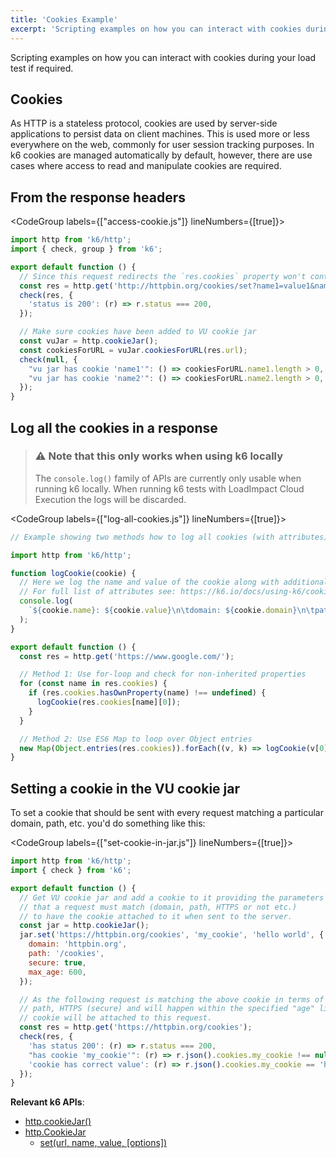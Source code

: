 ```yaml
---
title: 'Cookies Example'
excerpt: 'Scripting examples on how you can interact with cookies during your load test if required.'
---
```


Scripting examples on how you can interact with cookies during your load test if required.

## Cookies

As HTTP is a stateless protocol, cookies are used by server-side applications to persist data
on client machines. This is used more or less everywhere on the web, commonly for user session
tracking purposes. In k6 cookies are managed automatically by default, however, there are use
cases where access to read and manipulate cookies are required.

## From the response headers

<CodeGroup labels={["access-cookie.js"]} lineNumbers={[true]}>

```javascript
import http from 'k6/http';
import { check, group } from 'k6';

export default function () {
  // Since this request redirects the `res.cookies` property won't contain the cookies
  const res = http.get('http://httpbin.org/cookies/set?name1=value1&name2=value2');
  check(res, {
    'status is 200': (r) => r.status === 200,
  });

  // Make sure cookies have been added to VU cookie jar
  const vuJar = http.cookieJar();
  const cookiesForURL = vuJar.cookiesForURL(res.url);
  check(null, {
    "vu jar has cookie 'name1'": () => cookiesForURL.name1.length > 0,
    "vu jar has cookie 'name2'": () => cookiesForURL.name2.length > 0,
  });
}
```

</CodeGroup>

## Log all the cookies in a response

> ### ⚠️ Note that this only works when using k6 locally
>
> The `console.log()` family of APIs are currently only usable when running k6 locally.
> When running k6 tests with LoadImpact Cloud Execution the logs will be discarded.

<CodeGroup labels={["log-all-cookies.js"]} lineNumbers={[true]}>

```javascript
// Example showing two methods how to log all cookies (with attributes) from a HTTP response.

import http from 'k6/http';

function logCookie(cookie) {
  // Here we log the name and value of the cookie along with additional attributes.
  // For full list of attributes see: https://k6.io/docs/using-k6/cookies#properties-of-a-response-cookie-object
  console.log(
    `${cookie.name}: ${cookie.value}\n\tdomain: ${cookie.domain}\n\tpath: ${cookie.path}\n\texpires: ${cookie.expires}\n\thttpOnly: ${cookie.http_only}`
  );
}

export default function () {
  const res = http.get('https://www.google.com/');

  // Method 1: Use for-loop and check for non-inherited properties
  for (const name in res.cookies) {
    if (res.cookies.hasOwnProperty(name) !== undefined) {
      logCookie(res.cookies[name][0]);
    }
  }

  // Method 2: Use ES6 Map to loop over Object entries
  new Map(Object.entries(res.cookies)).forEach((v, k) => logCookie(v[0]));
}
```

</CodeGroup>

## Setting a cookie in the VU cookie jar

To set a cookie that should be sent with every request matching a particular domain, path, etc.
you'd do something like this:

<CodeGroup labels={["set-cookie-in-jar.js"]} lineNumbers={[true]}>

```javascript
import http from 'k6/http';
import { check } from 'k6';

export default function () {
  // Get VU cookie jar and add a cookie to it providing the parameters
  // that a request must match (domain, path, HTTPS or not etc.)
  // to have the cookie attached to it when sent to the server.
  const jar = http.cookieJar();
  jar.set('https://httpbin.org/cookies', 'my_cookie', 'hello world', {
    domain: 'httpbin.org',
    path: '/cookies',
    secure: true,
    max_age: 600,
  });

  // As the following request is matching the above cookie in terms of domain,
  // path, HTTPS (secure) and will happen within the specified "age" limit, the
  // cookie will be attached to this request.
  const res = http.get('https://httpbin.org/cookies');
  check(res, {
    'has status 200': (r) => r.status === 200,
    "has cookie 'my_cookie'": (r) => r.json().cookies.my_cookie !== null,
    'cookie has correct value': (r) => r.json().cookies.my_cookie == 'hello world',
  });
}
```

</CodeGroup>

**Relevant k6 APIs**:

- [http.cookieJar()](/javascript-api/k6-http/cookiejar-method)
- [http.CookieJar](/javascript-api/k6-http/cookiejar)
  - [set(url, name, value, [options])](/javascript-api/k6-http/cookiejar/cookiejar-set-url-name-value-options)
